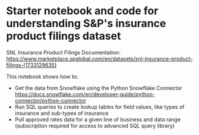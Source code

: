 # Starter notebook and code for understanding S&P's insurance product filings dataset

SNL Insurance Product Filings Documentation:  
https://www.marketplace.spglobal.com/en/datasets/snl-insurance-product-filings-(1733129635)  

This notebook shows how to: 
- Get the data from Snowflake using the Python Snowflake Connector https://docs.snowflake.com/en/developer-guide/python-connector/python-connector
- Run SQL queries to create lookup tables for field values, like types of insurance and sub-types of insurance
- Pull approved rates data for a given line of business and data range (subscription required for access to advanced SQL query library) 
